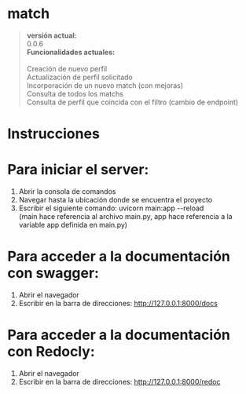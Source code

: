 # match

> __versión actual:__\
> 0.0.6
> \
> __Funcionalidades actuales:__\
> \
> Creación de nuevo perfil\
> Actualización de perfil solicitado\
> Incorporación de un nuevo match (con mejoras)\
> Consulta de todos los matchs\
> Consulta de perfil que coincida con el filtro (cambio de endpoint)


# Instrucciones

# Para iniciar el server: 
  1) Abrir la consola de comandos
  2) Navegar hasta la ubicación donde se encuentra el proyecto
  3) Escribir el siguiente comando: uvicorn main:app --reload <br />
     (main hace referencia al archivo main.py, app hace referencia a la variable app definida en main.py)
	 
# Para acceder a la documentación con swagger: 
  1) Abrir el navegador
  2) Escribir en la barra de direcciones: http://127.0.0.1:8000/docs 
  
# Para acceder a la documentación con Redocly: 
  1) Abrir el navegador
  2) Escribir en la barra de direcciones: http://127.0.0.1:8000/redoc 
  
